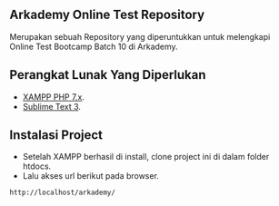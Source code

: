 ## Arkademy Online Test Repository

Merupakan sebuah Repository yang diperuntukkan untuk melengkapi Online Test Bootcamp Batch 10 di Arkademy.

## Perangkat Lunak Yang Diperlukan

- [XAMPP PHP 7.x](https://www.apachefriends.org/download.html).
- [Sublime Text 3](https://www.sublimetext.com/3).

## Instalasi Project

- Setelah XAMPP berhasil di install, clone project ini di dalam folder htdocs.
- Lalu akses url berikut pada browser.

```bash
http://localhost/arkademy/
```
